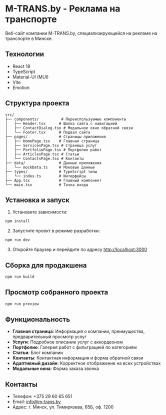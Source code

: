 # M-TRANS.by - Реклама на транспорте

Веб-сайт компании M-TRANS.by, специализирующейся на рекламе на транспорте в Минске.

## Технологии

- React 18
- TypeScript
- Material-UI (MUI)
- Vite
- Emotion

## Структура проекта

```
src/
├── components/          # Переиспользуемые компоненты
│   ├── Header.tsx      # Шапка сайта с навигацией
│   ├── ContactDialog.tsx # Модальное окно обратной связи
│   └── Footer.tsx      # Подвал сайта
├── pages/              # Страницы приложения
│   ├── HomePage.tsx    # Главная страница
│   ├── ServicesPage.tsx # Страница услуг
│   ├── PortfolioPage.tsx # Портфолио работ
│   ├── ArticlesPage.tsx # Статьи
│   └── ContactsPage.tsx # Контакты
├── data/               # Данные приложения
│   └── mockData.ts     # Моковые данные
├── types/              # TypeScript типы
│   └── index.ts        # Интерфейсы
├── App.tsx             # Главный компонент
└── main.tsx            # Точка входа
```

## Установка и запуск

1. Установите зависимости:

```bash
npm install
```

2. Запустите проект в режиме разработки:

```bash
npm run dev
```

3. Откройте браузер и перейдите по адресу [http://localhost:3000](http://localhost:3000)

## Сборка для продакшена

```bash
npm run build
```

## Просмотр собранного проекта

```bash
npm run preview
```

## Функциональность

- **Главная страница**: Информация о компании, преимущества, предварительный просмотр услуг
- **Услуги**: Подробное описание услуг с аккордеоном
- **Портфолио**: Галерея работ с фильтрацией по категориям
- **Статьи**: Блог компании
- **Контакты**: Контактная информация и форма обратной связи
- **Адаптивный дизайн**: Корректное отображение на всех устройствах
- **Модальные окна**: Форма заказа звонка

## Контакты

- Телефон: +375 29 60 65 651
- Email: info@m-trans.by
- Адрес: г. Минск, ул. Тимирязева, 65Б, оф. 1200
